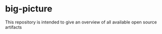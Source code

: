 # big-picture
This repository is intended to give an overview of all available open source artifacts 
